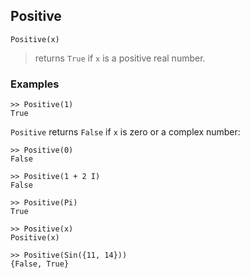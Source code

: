 ## Positive

```
Positive(x)  
```

> returns `True` if `x` is a positive real number.
	
### Examples
 
```
>> Positive(1)
True
```

`Positive` returns `False` if `x` is zero or a complex number:

```
>> Positive(0)
False

>> Positive(1 + 2 I)
False

>> Positive(Pi)
True

>> Positive(x)
Positive(x)

>> Positive(Sin({11, 14}))
{False, True}
```
